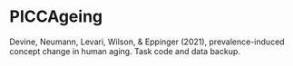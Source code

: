 # PICCAgeing
Devine, Neumann, Levari, Wilson, &amp; Eppinger (2021), prevalence-induced concept change in human aging. Task code and data backup. 
